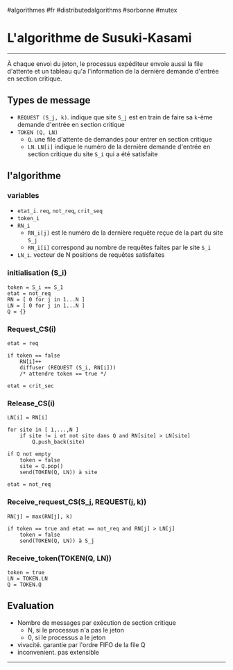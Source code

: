 #algorithmes #fr #distributedalgorithms #sorbonne #mutex
# L'algorithme de Susuki-Kasami
---
À chaque envoi du jeton, le processus expéditeur envoie aussi la file d'attente et un tableau qu'a l'information de la dernière demande d'entrée en section critique.

## Types de message
+ `REQUEST (S_j, k)`. indique que site `S_j` est en train de faire sa `k`-ème demande d'entrée en section critique
+ `TOKEN (Q, LN)`
	+ `Q`. une file d'attente de demandes pour entrer en section critique
	+ `LN`. `LN[i]` indique le numéro de la dernière demande d'entrée en section critique du site `S_i` qui a été satisfaite
## l'algorithme
### variables
+ `etat_i`. `req`, `not_req`, `crit_seq`
+ `token_i`
+ `RN_i`
	+ `RN_i[j]` est le numéro de la dernière requête reçue de la part du site `S_j`
	+ `RN_i[i]` correspond au nombre de requêtes faites par le site `S_i`
+ `LN_i`. vecteur de N positions de requêtes satisfaites

### initialisation (S_i)
```
token = S_i == S_1
etat = not_req
RN = [ 0 for j in 1...N ]
LN = [ 0 for j in 1...N ]
Q = {}
```
### Request_CS(i)
```
etat = req

if token == false
	RN[i]++
	diffuser (REQUEST (S_i, RN[i]))
	/* attendre token == true */

etat = crit_sec
```
### Release_CS(i)
```
LN[i] = RN[i]

for site in [ 1,...,N ]
	if site != i et not site dans Q and RN[site] > LN[site]
		Q.push_back(site)

if Q not empty
	token = false
	site = Q.pop()
	send(TOKEN(Q, LN)) à site

etat = not_req
```
### Receive_request_CS(S_j, REQUEST(j, k))
```
RN[j] = max(RN[j], k)

if token == true and etat == not_req and RN[j] > LN[j]
	token = false
	send(TOKEN(Q, LN)) à S_j
```
### Receive_token(TOKEN(Q, LN))
```
token = true
LN = TOKEN.LN
Q = TOKEN.Q
```

## Evaluation
+ Nombre de messages par exécution de section critique
	+ N, si le processus n'a pas le jeton
	+ 0, si le processus a le jeton
+ vivacité. garantie par l'ordre FIFO de la file Q
+ inconvenient. pas extensible

---